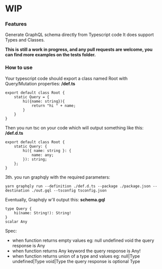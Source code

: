 # WIP

### Features
Generate GraphQL schema directly from Typescript code
It does support Types and Classes.

**This is still a work in progress, and any pull requests are welcome, you can find more examples on the tests folder.**
### How to use
Your typescript code should export a class named Root with Query/Mutation properties: **/def.ts**
```
export default class Root {
	static Query = {
		hi({name: string}){
			return "hi " + name;
		}
	}
}
```
Then you run tsc on your code which will output something like this: **/def.d.ts**
```
export default class Root {
    static Query: {
        hi({ name: string }: {
            name: any;
        }): string;
    };
}
```
3th. you run graphqly with the required parameters:
```
yarn graphqly run --definition ./def.d.ts --package ./package.json --destination ./out.gql --tsconfig tsconfig.json
```

Eventually, Graphqly w'll output this: **schema.gql**
```
type Query {
	hi(name: String!): String!
}
scalar Any
```

Spec:
- when function returns empty values eg:
	null
	undefined
	void
	the query response is Any
- when function returns Any keyword
	the query response is Any!
- when function returns union of a type and values eg:
	null|Type
	undefined|Type
	void|Type
	the query response is optional Type

